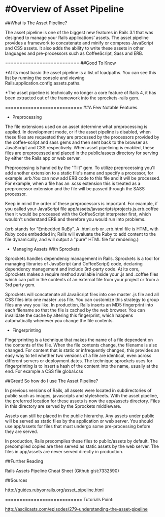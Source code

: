 #Overview of Asset Pipeline
==========================
##What is The Asset Pipeline?

The asset pipeline is one of the biggest new features in Rails 3.1 that was designed to manage your Rails applications’ assets. 
The asset pipeline provides a framework to concatenate and minify or compress JavaScript and CSS assets. 
It also adds the ability to write these assets in other languages and pre-processors such as CoffeeScript, Sass and ERB.

==========================
##Good To Know

*At its most basic the asset pipeline is a list of loadpaths. You can see this list by running the console and viewing Rails.application.config.assets.paths.

*The asset pipeline is technically no longer a core feature of Rails 4, it has been extracted out of the framework into the sprockets-rails gem.

===========================
##A Few Notable Features

- Preprocessing

The file extensions used on an asset determine what preprocessing is applied. In development mode, or if the asset pipeline is disabled, when these files are requested they are processed by the processors provided by the coffee-script and sass gems and then sent back to the browser as JavaScript and CSS respectively. When asset pipelining is enabled, these files are preprocessed and placed in the public/assets directory for serving by either the Rails app or web server.

Preprocessing is handled by the "Tilt" gem. To utilize preprocessing you'll add another extension to a static file's name and specify a processor, for example .erb.You can now add ERB code to this file and it will be processed. For example, when a file has an .scss extension this is treated as a preprocessor extension and the file will be passed through the SASS processor. 

Keep in mind the order of these preprocessors is important. For example, if you called your JavaScript file app/assets/javascripts/projects.js.erb.coffee then it would be processed with the CoffeeScript interpreter first, which wouldn't understand ERB and therefore you would run into problems.

(erb stands for "Embedded RuBy". A .html.erb or .erb.html file is HTML with Ruby code embedded in; Rails will evaluate the Ruby to add content to the file dynamically, and will output a "pure" HTML file for rendering.)


- Managing Assets With Sprockets

Sprockets handles dependency management in Rails. Sprockets is a tool for managing libraries of JavaScript (and CoffeeScript) code, declaring dependency management and include 3rd-party code. At its core, Sprockets makes a require method available inside your .js and .coffee files which can pull in the contents of an external file from your project or from a 3rd party gem.

Sprockets will concatenate all JavaScript files into one master .js file and all CSS files into one master .css file. You can customize this strategy to group files any way you like. In production, Rails inserts an MD5 fingerprint into each filename so that the file is cached by the web browser. You can invalidate the cache by altering this fingerprint, which happens automatically whenever you change the file contents.

- Fingerprinting

Fingerprinting is a technique that makes the name of a file dependent on the contents of the file. When the file contents change, the filename is also changed. For content that is static or infrequently changed, this provides an easy way to tell whether two versions of a file are identical, even across different servers or deployment dates.
The technique sprockets uses for fingerprinting is to insert a hash of the content into the name, usually at the end. For example a CSS file global.css

##Great! So how do I use The Asset Pipeline?

In previous versions of Rails, all assets were located in subdirectories of public such as images, javascripts and stylesheets. With the asset pipeline, the preferred location for these assets is now the app/assets directory. Files in this directory are served by the Sprockets middleware.

Assets can still be placed in the public hierarchy. Any assets under public will be served as static files by the application or web server. You should use app/assets for files that must undergo some pre-processing before they are served.

In production, Rails precompiles these files to public/assets by default. The precompiled copies are then served as static assets by the web server. The files in app/assets are never served directly in production.

##Further Reading

Rails Assets Pipeline Cheat Sheet (Github gist:7332590)

##Sources

http://guides.rubyonrails.org/asset_pipeline.html

===========================
Tutorials Point: 

http://asciicasts.com/episodes/279-understanding-the-asset-pipeline

